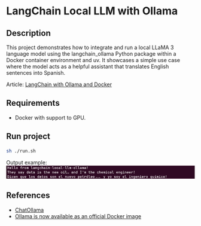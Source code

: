 # LangChain Local LLM with Ollama

## Description

This project demonstrates how to integrate and run a local LLaMA 3 language model using the langchain_ollama Python package within a Docker container environment and uv. It showcases a simple use case where the model acts as a helpful assistant that translates English sentences into Spanish.

Article: [LangChain with Ollama and Docker](https://osmandi.com/blog/langchain-with-ollama-and-docker.html)

## Requirements

- Docker with support to GPU.

## Run project

```Bash
sh ./run.sh
```

Output example:
![](output_langchain_ollama.png)

## References

- [ChatOllama](https://python.langchain.com/docs/integrations/chat/ollama/)
- [Ollama is now available as an official Docker image](https://ollama.com/blog/ollama-is-now-available-as-an-official-docker-image)
